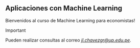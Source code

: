 ## Aplicaciones con Machine Learning

Bienvenidos al curso de Machine Learning para economistas!

> [!IMPORTANT]
> Pueden realizar consultas al correo *jl.chavezgr@up.edu.pe*.
